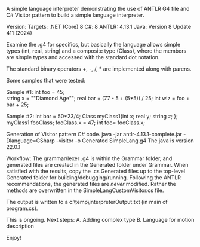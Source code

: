 A simple language interpreter demonstrating the use of ANTLR G4 file and C# Visitor pattern to build a simple language interpreter.

Version:
Targets: .NET (Core) 8
C#: 8
ANTLR: 4.13.1
Java: Version 8 Update 411 (2024)

Examine the .g4 for specifics, but basically the language allows simple types (int, real, string) and a composite type (Class), where
the members are simple types and accessed with the standard dot notation.

The standard binary operators +, -, /, * are implemented along with parens.

Some samples that were tested:

Sample #1:
int foo = 45;  
string x = ""Diamond Age""; 
real bar = (77 - 5 + (5*5)) / 25; 
int wiz = foo + bar + 25; 

Sample #2:
int bar = 50*23/4; 
Class myClass1{int x; real y; string z; };
myClass1 fooClass;
fooClass.x = 47;
int foo= fooClass.x;


Generation of Visitor pattern C# code.
java -jar antlr-4.13.1-complete.jar -Dlanguage=CSharp -visitor -o Generated SimpleLang.g4
The java is version 22.0.1

Workflow:
The grammar/lexer .g4 is within the Grammar folder, and generated files are created in the Generated folder under Grammar.
When satisfied with the results, copy the .cs Generated files up to the top-level Generated folder for building/debugging/running.
Following the ANTLR recommendations, the generated files are *never* modified. Rather the methods are overwritten in the SimpleLangCustomVisitor.cs file.

The output is written to a c:\temp\interpreterOutput.txt (in main of program.cs).

This is ongoing. Next steps: 
A. Adding complex type
B. Language for motion description

Enjoy!





